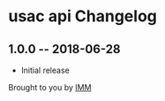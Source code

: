 # usac api Changelog

## 1.0.0 -- 2018-06-28

* Initial release

Brought to you by [IMM](https://imm.com)
